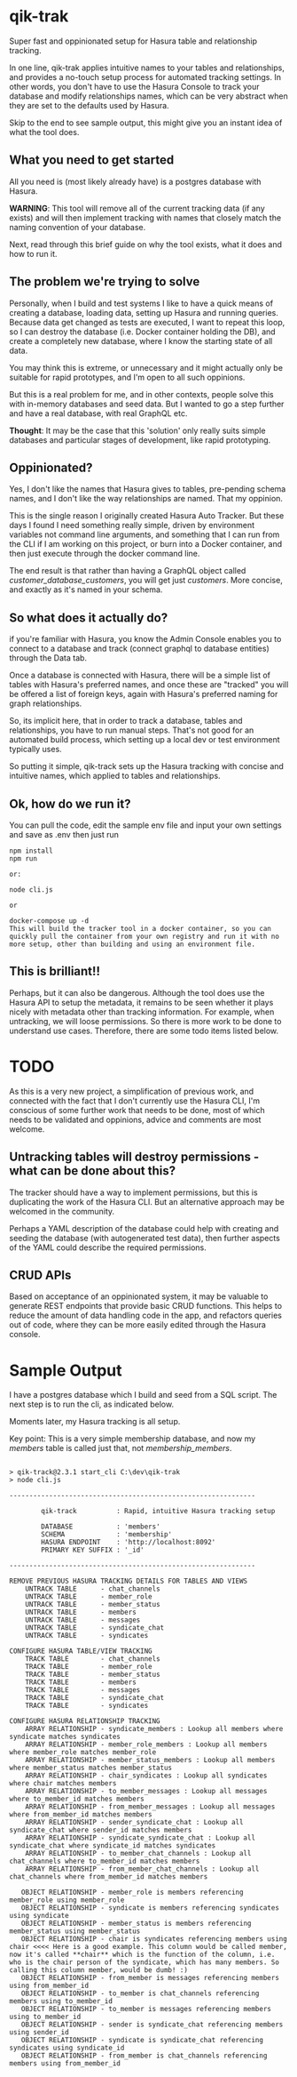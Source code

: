 # qik-trak

Super fast and oppinionated setup for Hasura table and relationship tracking.

In one line, qik-trak applies intuitive names to your tables and relationships, and provides a no-touch setup process for automated tracking settings. In other words, you don't have to use the Hasura Console to track your database and modify relationships names, which can be very abstract when they are set to the defaults used by Hasura.

Skip to the end to see sample output, this might give you an instant idea of what the tool does.

## What you need to get started

All you need is (most likely already have) is a postgres database with Hasura. 

**WARNING**: This tool will remove all of the current tracking data (if any exists) and will then implement tracking with names that closely match the naming convention of your database.

Next, read through this brief guide on why the tool exists, what it does and how to run it.

## The problem we're trying to solve

Personally, when I build and test systems I like to have a quick means of creating a database, loading data, setting up Hasura and running queries. Because data
get changed as tests are executed, I want to repeat this loop, so I can destroy the database (i.e. Docker container holding the DB), and create a completely
new database, where I know the starting state of all data.

You may think this is extreme, or unnecessary and it might actually only be suitable for rapid prototypes, and I'm open to all such oppinions.

But this is a real problem for me, and in other contexts, people solve this with in-memory databases and seed data. But I wanted to go a step further
and have a real database, with real GraphQL etc.

**Thought**: It may be the case that this 'solution' only really suits simple databases and particular stages of development, like rapid prototyping. 

## Oppinionated?

Yes, I don't like the names that Hasura gives to tables, pre-pending schema names, and I don't like the way relationships are named. That my oppinion.

This is the single reason I originally created Hasura Auto Tracker. But these days I found I need something really simple, driven by environment variables
not command line arguments, and something that I can run from the CLI if I am working on this project, or burn into a Docker container, and then just execute
through the docker command line.

The end result is that rather than having a GraphQL object called *customer_database_customers*, you will get just *customers*. More concise, and exactly as it's named in your schema.

## So what does it actually do?

if you're familiar with Hasura, you know the Admin Console enables you to connect to a database and track (connect graphql to database entities) through the Data tab.

Once a database is connected with Hasura, there will be a simple list of tables with Hasura's preferred names, and once these are "tracked" you will be offered a list
of foreign keys, again with Hasura's preferred naming for graph relationships.

So, its implicit here, that in order to track a database, tables and relationships, you have to run manual steps. That's not good for an automated build process, which setting up a local dev or test environment typically uses.

So putting it simple, qik-track sets up the Hasura tracking with concise and intuitive names, which applied to tables and relationships.

## Ok, how do we run it?

You can pull the code, edit the sample env file and input your own settings and save as .env then just run 

```
npm install
npm run

or:

node cli.js

or

docker-compose up -d 
This will build the tracker tool in a docker container, so you can quickly pull the container from your own registry and run it with no more setup, other than building and using an environment file.

```

## This is brilliant!!

Perhaps, but it can also be dangerous. Although the tool does use the Hasura API to setup the metadata, it remains to be seen whether it plays nicely with metadata other than tracking information. For example, when untracking, we will loose permissions. So there is more work to be done to understand use cases. Therefore, there are some todo items listed below.

# TODO

As this is a very new project, a simplification of previous work, and connected with the fact that I don't currently use the Hasura CLI, I'm conscious of some further work that needs to be done, most of which needs to be validated and oppinions, advice and comments are most welcome.

## Untracking tables will destroy permissions - what can be done about this?
The tracker should have a way to implement permissions, but this is duplicating the work of the Hasura CLI. But an alternative approach may be welcomed in the community.

Perhaps a YAML description of the database could help with creating and seeding the database (with autogenerated test data), then further aspects of the YAML could describe the required permissions.

## CRUD APIs
Based on acceptance of an oppinionated system, it may be valuable to generate REST endpoints that provide basic CRUD functions. This helps to reduce the amount of data handling code in the app, and refactors queries out of code, where they can be more easily edited through the Hasura console.


# Sample Output

I have a postgres database which I build and seed from a SQL script. The next step is to run the cli, as indicated below.

Moments later, my Hasura tracking is all setup.

Key point: This is a very simple membership database, and now my *members* table is called just that, not *membership_members*.
```

> qik-track@2.3.1 start_cli C:\dev\qik-trak
> node cli.js

--------------------------------------------------------------

        qik-track          : Rapid, intuitive Hasura tracking setup

        DATABASE           : 'members'
        SCHEMA             : 'membership'
        HASURA ENDPOINT    : 'http://localhost:8092'
        PRIMARY KEY SUFFIX : '_id'

--------------------------------------------------------------     

REMOVE PREVIOUS HASURA TRACKING DETAILS FOR TABLES AND VIEWS
    UNTRACK TABLE      - chat_channels 
    UNTRACK TABLE      - member_role   
    UNTRACK TABLE      - member_status 
    UNTRACK TABLE      - members       
    UNTRACK TABLE      - messages      
    UNTRACK TABLE      - syndicate_chat
    UNTRACK TABLE      - syndicates    

CONFIGURE HASURA TABLE/VIEW TRACKING  
    TRACK TABLE        - chat_channels
    TRACK TABLE        - member_role
    TRACK TABLE        - member_status
    TRACK TABLE        - members
    TRACK TABLE        - messages
    TRACK TABLE        - syndicate_chat
    TRACK TABLE        - syndicates

CONFIGURE HASURA RELATIONSHIP TRACKING
    ARRAY RELATIONSHIP - syndicate_members : Lookup all members where syndicate matches syndicates
    ARRAY RELATIONSHIP - member_role_members : Lookup all members where member_role matches member_role
    ARRAY RELATIONSHIP - member_status_members : Lookup all members where member_status matches member_status
    ARRAY RELATIONSHIP - chair_syndicates : Lookup all syndicates where chair matches members
    ARRAY RELATIONSHIP - to_member_messages : Lookup all messages where to_member_id matches members
    ARRAY RELATIONSHIP - from_member_messages : Lookup all messages where from_member_id matches members
    ARRAY RELATIONSHIP - sender_syndicate_chat : Lookup all syndicate_chat where sender_id matches members
    ARRAY RELATIONSHIP - syndicate_syndicate_chat : Lookup all syndicate_chat where syndicate_id matches syndicates        
    ARRAY RELATIONSHIP - to_member_chat_channels : Lookup all chat_channels where to_member_id matches members
    ARRAY RELATIONSHIP - from_member_chat_channels : Lookup all chat_channels where from_member_id matches members

   OBJECT RELATIONSHIP - member_role is members referencing member_role using member_role
   OBJECT RELATIONSHIP - syndicate is members referencing syndicates using syndicate
   OBJECT RELATIONSHIP - member_status is members referencing member_status using member_status
   OBJECT RELATIONSHIP - chair is syndicates referencing members using chair <<<< Here is a good example. This column would be called member, now it's called **chair** which is the function of the column, i.e. who is the chair person of the syndicate, which has many members. So calling this column member, would be dumb! :)
   OBJECT RELATIONSHIP - from_member is messages referencing members using from_member_id
   OBJECT RELATIONSHIP - to_member is chat_channels referencing members using to_member_id
   OBJECT RELATIONSHIP - to_member is messages referencing members using to_member_id
   OBJECT RELATIONSHIP - sender is syndicate_chat referencing members using sender_id
   OBJECT RELATIONSHIP - syndicate is syndicate_chat referencing syndicates using syndicate_id
   OBJECT RELATIONSHIP - from_member is chat_channels referencing members using from_member_id
   
```
